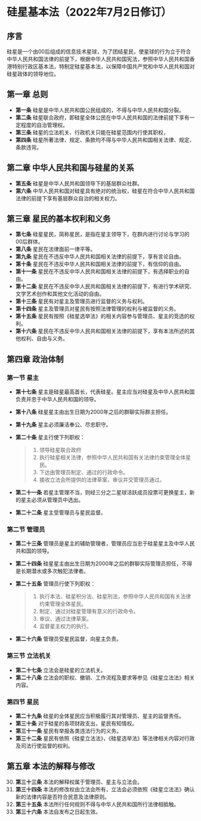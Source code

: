 # 硅星基本法（2022年7月2日修订）

## 序言

硅星是一个由00后组成的信息技术星球，为了团结星民，使星球的行为立于符合中华人民共和国法律的前提下，根据中华人民共和国宪法，参照中华人民共和国香港特别行政区基本法，特制定硅星基本法，以保障中国共产党和中华人民共和国对硅星政体的领导地位。

## 第一章 总则

- **第一条** 硅星是中华人民共和国公民组成的，不得与中华人民共和国分裂。
- **第二条** 硅星联合政府，即硅星全体公民在中华人民共和国的法律前提下享有一定程度的自治管理权。
- **第三条** 硅星的立法机关、行政机关只能在硅星范围内行使其职权，
- **第四条** 硅星所著法律、规定、条款均不得与中华人民共和国相关法律、规定、条款违背。

## 第二章 中华人民共和国与硅星的关系

- **第五条** 硅星是中华人民共和国领导下的基层群众社群。
- **第六条** 中华人民共和国对硅星具有绝对的统治权，硅星在符合中华人民共和国法律的前提下享有基层群众自治的相关权力。

## 第三章 星民的基本权利和义务

- **第七条** 硅星星民，简称星民，是指在星主领导下，在群内进行讨论与学习的00后群体。
- **第八条** 星民在法律面前一律平等。
- **第九条** 星民在不违反中华人民共和国相关法律的前提下，享有言论自由。
- **第十条** 星民在不违反中华人民共和国相关法律的前提下，有信仰的自由。
- **第十一条** 星民在不违反中华人民共和国相关法律的前提下，有选择职业的自由。
- **第十二条** 星民在不违反中华人民共和国相关法律的前提下，有进行学术研究、文学艺术创作和其他文化活动的自由。
- **第十三条** 星民有对星主及管理员进行监督的义务与权利。
- **第十四条** 星主及管理员对星民有按照法律管理的权利与被监督的义务。
- **第十五条** 星民有按照《硅星选举法》的相关内容参与管理员、星主的竞选的权利。
- **第十六条** 星民在不违反中华人民共和国相关法律的前提下，享有本法所述的其他权利、自由与义务。

## 第四章 政治体制

### 第一节 星主

- **第十七条** 星主是硅星最高首长，代表硅星。星主应当对硅星及中华人民共和国负责并忠于中华人民共和国的领导。

- **第十八条** 硅星星主由出生日期为2000年之后的群聊实际群主担任。

- **第十九条** 星主必须廉洁奉公、尽忠职守。

- **第二十条** 星主行使下列职权：
  
  > 1. 领导硅星联合政府
  > 2. 执行硅星相关法律，参照中华人民共和国有关法律约束管理全体星民。
  > 3. 下达由管理员制定、通过的行政命令。
  > 4. 接收立法会所提供的法律草案，审议并交管理员通过。
  
- **第二十一条** 若星主管理不当，则经三分之二星球活跃成员投票可更换星主，新的星主必须从管理员中选出。

- **第二十二条** 星主受管理员与星民监督。

### 第二节 管理员

- **第二十三条** 管理员是星主的辅助管理者，管理员应当忠于硅星星主及中华人民共和国的领导。

- **第二十四条** 硅星星主由出生日期为2000年之后的群聊实际管理员担任，不得是长期潜水或多次触犯法律者。

- **第二十五条** 管理员行使下列职权：
  
  > 1. 执行本法、硅星积分法、硅星刑法，参照中华人民共和国有关法律约束管理全体星民。
  > 2. 制定、通过对硅星管理有意义的行政命令。
  > 3. 审议、通过法律草案。
  > 4. 监督星主权力的执行。
  
- **第二十六条** 管理员受星民监督，向星主负责。

### 第三节 立法机关

* **第二十七条** 立法会是硅星的立法机关。
* **第二十八条** 立法会的职权、撤销、工作流程及要求等参见《硅星立法法》相关内容。

### 第四节 星民

- **第二十九条** 硅星的全体星民应当积极履行其对管理员、星主的监督责任。
- **第三十条** 对于硅星的各项财政支出，星民有知情权。
- **第三十一条** 星民有举报各类违法行为的义务。
- **第三十二条** 星民有依照《硅星立法法》，《硅星选举法》等法律相关内容对行政及司法行使监督的权利。

## 第五章 本法的解释与修改

30. **第三十三条** 本法的解释权属于管理员、星主与立法会。
31. **第三十四条** 本法的修改权由立法会所有，立法会必须依照《硅星立法法》确认新的法律内容是否符合民意及法律原则。
32. **第三十五条** 本法所行任何规则不得与中华人民共和国所行法律相抵触。
33. **第三十六条** 本法自发布之日起生效。
